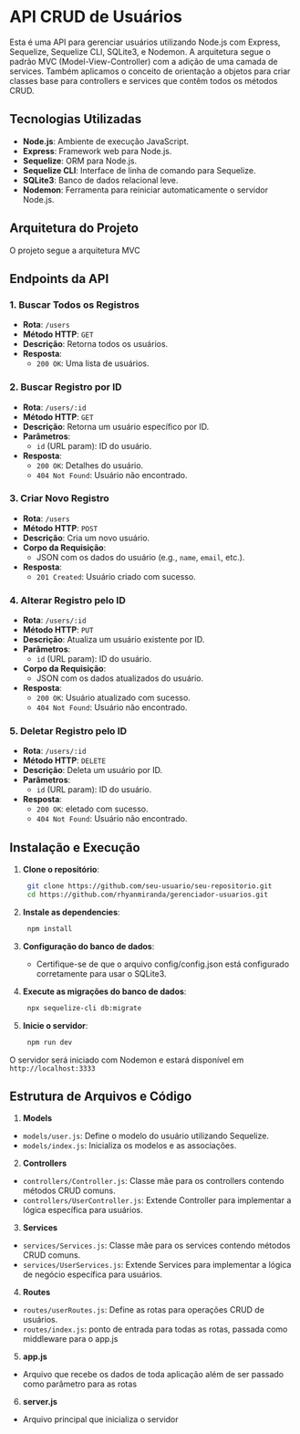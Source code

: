 # API CRUD de Usuários

Esta é uma API para gerenciar usuários utilizando Node.js com Express, Sequelize, Sequelize CLI, SQLite3, e Nodemon. A arquitetura segue o padrão MVC (Model-View-Controller) com a adição de uma camada de services. Também aplicamos o conceito de orientação a objetos para criar classes base para controllers e services que contêm todos os métodos CRUD.

## Tecnologias Utilizadas

- **Node.js**: Ambiente de execução JavaScript.
- **Express**: Framework web para Node.js.
- **Sequelize**: ORM para Node.js.
- **Sequelize CLI**: Interface de linha de comando para Sequelize.
- **SQLite3**: Banco de dados relacional leve.
- **Nodemon**: Ferramenta para reiniciar automaticamente o servidor Node.js.

## Arquitetura do Projeto

O projeto segue a arquitetura MVC

## Endpoints da API

### 1. Buscar Todos os Registros

- **Rota**: `/users`
- **Método HTTP**: `GET`
- **Descrição**: Retorna todos os usuários.
- **Resposta**: 
  - `200 OK`: Uma lista de usuários.

### 2. Buscar Registro por ID

- **Rota**: `/users/:id`
- **Método HTTP**: `GET`
- **Descrição**: Retorna um usuário específico por ID.
- **Parâmetros**: 
  - `id` (URL param): ID do usuário.
- **Resposta**: 
  - `200 OK`: Detalhes do usuário.
  - `404 Not Found`: Usuário não encontrado.
### 3. Criar Novo Registro

- **Rota**: `/users`
- **Método HTTP**: `POST`
- **Descrição**: Cria um novo usuário.
- **Corpo da Requisição**: 
  - JSON com os dados do usuário (e.g., `name`, `email`, etc.).
- **Resposta**: 
  - `201 Created`: Usuário criado com sucesso.
### 4. Alterar Registro pelo ID

- **Rota**: `/users/:id`
- **Método HTTP**: `PUT`
- **Descrição**: Atualiza um usuário existente por ID.
- **Parâmetros**: 
  - `id` (URL param): ID do usuário.
- **Corpo da Requisição**: 
  - JSON com os dados atualizados do usuário.
- **Resposta**: 
  - `200 OK`: Usuário atualizado com sucesso.
  - `404 Not Found`: Usuário não encontrado.

### 5. Deletar Registro pelo ID

- **Rota**: `/users/:id`
- **Método HTTP**: `DELETE`
- **Descrição**: Deleta um usuário por ID.
- **Parâmetros**: 
  - `id` (URL param): ID do usuário.
- **Resposta**: 
  - `200 OK`: eletado com sucesso.
  - `404 Not Found`: Usuário não encontrado.

## Instalação e Execução

1. **Clone o repositório**:

   ```bash
    git clone https://github.com/seu-usuario/seu-repositorio.git
    cd https://github.com/rhyanmiranda/gerenciador-usuarios.git
2. **Instale as dependencies**:
   ```bash
    npm install
3. **Configuração do banco de dados**:
    - Certifique-se de que o arquivo config/config.json está configurado corretamente para usar o SQLite3.

4. **Execute as migrações do banco de dados**:
   ```bash
    npx sequelize-cli db:migrate
5. **Inicie o servidor**:
   ```bash	
    npm run dev
O servidor será iniciado com Nodemon e estará disponível em `http://localhost:3333`

## Estrutura de Arquivos e Código
1. **Models**
  - `models/user.js`: Define o modelo do usuário utilizando Sequelize.
  - `models/index.js`: Inicializa os modelos e as associações.
2. **Controllers**
  - `controllers/Controller.js`: Classe mãe para os controllers contendo métodos CRUD comuns.
  - `controllers/UserController.js`: Extende Controller para implementar a lógica específica para usuários.
3. **Services**
  - `services/Services.js`: Classe mãe para os services contendo métodos CRUD comuns.
  - `services/UserServices.js`: Extende Services para implementar a lógica de negócio específica para usuários.
4. **Routes**
  - `routes/userRoutes.js`: Define as rotas para operações CRUD de usuários.
  - `routes/index.js`: ponto de entrada para todas as rotas, passada como middleware para o app.js
5. **app.js**
  - Arquivo que recebe os dados de toda aplicação além de ser passado como parâmetro para as rotas
6. **server.js**
  - Arquivo principal que inicializa o servidor

